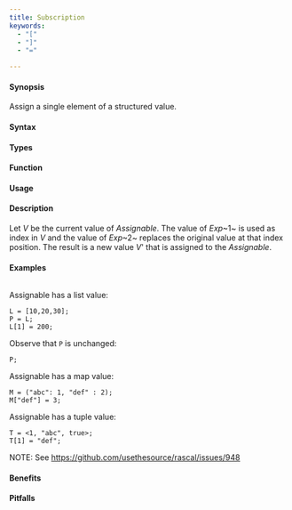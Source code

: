 ```yaml
---
title: Subscription
keywords:
  - "["
  - "]"
  - "="

---
```


#### Synopsis

Assign a single element of a structured value.

#### Syntax

#### Types

#### Function
       
#### Usage

#### Description

Let _V_ be the current value of _Assignable_. The value of _Exp_~1~ is used as index in _V_ and 
the value of _Exp_~2~ replaces the original value at that index position. 
The result is a new value _V_' that is assigned to the _Assignable_.

#### Examples

```rascal-shell
```
Assignable has a list value:
```rascal-shell,continue
L = [10,20,30];
P = L;
L[1] = 200;
```
Observe that `P` is unchanged:
```rascal-shell,continue
P;
```
Assignable has a map value:
```rascal-shell,continue
M = ("abc": 1, "def" : 2);
M["def"] = 3;
```
Assignable has a tuple value:
```rascal-shell,continue
T = <1, "abc", true>;
T[1] = "def";
```
NOTE: See https://github.com/usethesource/rascal/issues/948

#### Benefits

#### Pitfalls

